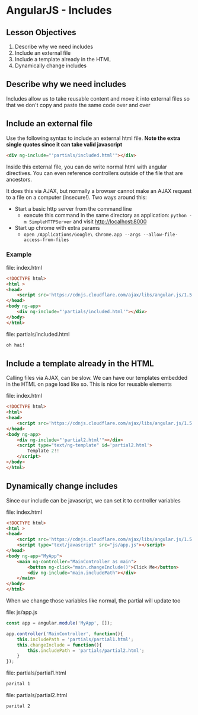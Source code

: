 # AngularJS - Includes

## Lesson Objectives

1. Describe why we need includes
1. Include an external file
1. Include a template already in the HTML
1. Dynamically change includes

## Describe why we need includes

Includes allow us to take reusable content and move it into external files so that we don't copy and paste the same code over and over

## Include an external file

Use the following syntax to include an external html file. **Note the extra single quotes since it can take valid javascript**

```html
<div ng-include="'partials/included.html'"></div>
```

Inside this external file, you can do write normal html with angular directives.  You can even reference controllers outside of the file that are ancestors.

It does this via AJAX, but normally a browser cannot make an AJAX request to a file on a computer (insecure!).  Two ways around this:

- Start a basic http server from the command line
	- execute this command in the same directory as application: `python -m SimpleHTTPServer` and visit [http://localhost:8000](http://localhost:8000)
- Start up chrome with extra params
	- `open /Applications/Google\ Chrome.app --args --allow-file-access-from-files`

### Example

file: index.html
```html
<!DOCTYPE html>
<html >
<head>
	<script src='https://cdnjs.cloudflare.com/ajax/libs/angular.js/1.5.8/angular.min.js'></script>
</head>
<body ng-app>
	<div ng-include="'partials/included.html'"></div>
</body>
</html>
```

file: partials/included.html
```html
oh hai!
```

## Include a template already in the HTML

Calling files via AJAX, can be slow.  We can have our templates embedded in the HTML on page load like so.  This is nice for reusable elements

file: index.html
```html
<!DOCTYPE html>
<html>
<head>
	<script src='https://cdnjs.cloudflare.com/ajax/libs/angular.js/1.5.8/angular.min.js'></script>
</head>
<body ng-app>
	<div ng-include="'partial2.html'"></div>
	<script type="text/ng-template" id='partial2.html'>
		Template 2!!
	</script>
</body>
</html>
```

## Dynamically change includes

Since our include can be javascript, we can set it to controller variables

file: index.html
```html
<!DOCTYPE html>
<html >
<head>
	<script src='https://cdnjs.cloudflare.com/ajax/libs/angular.js/1.5.8/angular.min.js'></script>
	<script type="text/javascript" src="js/app.js"></script>
</head>
<body ng-app="MyApp">
	<main ng-controller="MainController as main">
		<button ng-click="main.changeInclude()">Click Me</button>
		<div ng-include="main.includePath"></div>
	</main>
</body>
</html>
```

When we change those variables like normal, the partial will update too

file: js/app.js
```javascript
const app = angular.module('MyApp', []);

app.controller('MainController', function(){
	this.includePath = 'partials/partial1.html';
	this.changeInclude = function(){
		this.includePath = 'partials/partial2.html';
	}
});
```

file: partials/partial1.html
```html
parital 1
```

file: partials/partial2.html
```html
parital 2
```
